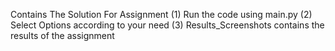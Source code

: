 Contains The Solution For Assignment
  (1)  Run the code using main.py
  (2)  Select Options according to your need
  (3)  Results_Screenshots contains the results of the assignment
